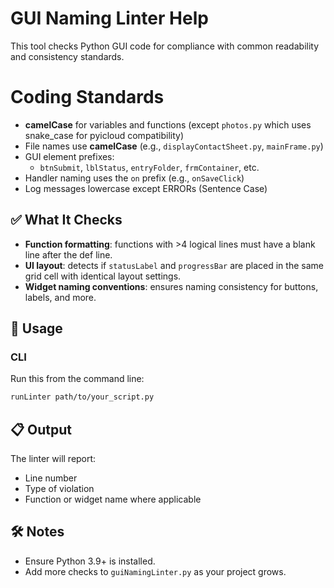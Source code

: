 # GUI Naming Linter Help

This tool checks Python GUI code for compliance with common readability and consistency standards.

# Coding Standards

- **camelCase** for variables and functions (except `photos.py` which uses snake_case for pyicloud compatibility)
- File names use **camelCase** (e.g., `displayContactSheet.py`, `mainFrame.py`)
- GUI element prefixes:
  - `btnSubmit`, `lblStatus`, `entryFolder`, `frmContainer`, etc.
- Handler naming uses the `on` prefix (e.g., `onSaveClick`)
- Log messages lowercase except ERRORs (Sentence Case)

## ✅ What It Checks

- **Function formatting**: functions with >4 logical lines must have a blank line after the def line.
- **UI layout**: detects if `statusLabel` and `progressBar` are placed in the same grid cell with identical layout settings.
- **Widget naming conventions**: ensures naming consistency for buttons, labels, and more.

## 🚀 Usage

### CLI
Run this from the command line:
```bash
runLinter path/to/your_script.py
```

## 📋 Output
The linter will report:
- Line number
- Type of violation
- Function or widget name where applicable

## 🛠 Notes
- Ensure Python 3.9+ is installed.
- Add more checks to `guiNamingLinter.py` as your project grows.
